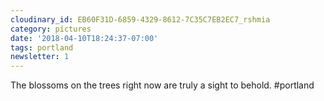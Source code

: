 ```yaml
---
cloudinary_id: EB60F31D-6859-4329-8612-7C35C7EB2EC7_rshmia
category: pictures
date: '2018-04-10T18:24:37-07:00'
tags: portland
newsletter: 1
---
```


The blossoms on the trees right now are truly a sight to behold. #portland
